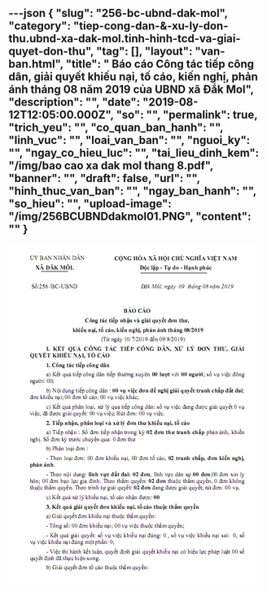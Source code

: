 ---json
{
    "slug": "256-bc-ubnd-dak-mol",
    "category": "tiep-cong-dan-&-xu-ly-don-thu.ubnd-xa-dak-mol.tinh-hinh-tcd-va-giai-quyet-don-thu",
    "tag": [],
    "layout": "van-ban.html",
    "title": " Báo cáo Công tác tiếp công dân, giải quyết khiếu nại, tố cáo, kiến nghị, phản ánh tháng 08 năm 2019 của UBND xã Đắk Mol",
    "description": "",
    "date": "2019-08-12T12:05:00.000Z",
    "so": "",
    "permalink": true,
    "trich_yeu": "",
    "co_quan_ban_hanh": "",
    "linh_vuc": "",
    "loai_van_ban": "",
    "nguoi_ky": "",
    "ngay_co_hieu_luc": "",
    "tai_lieu_dinh_kem": "/img/bao cao xa dak mol thang 8.pdf",
    "banner": "",
    "draft": false,
    "url": "",
    "hinh_thuc_van_ban": "",
    "ngay_ban_hanh": "",
    "so_hieu": "",
    "upload-image": "/img/256BCUBNDdakmol01.PNG",
    "__content__": ""
}
---
<p><img alt="" src="/img/256BCUBNDdakmol01.PNG" /></p>
